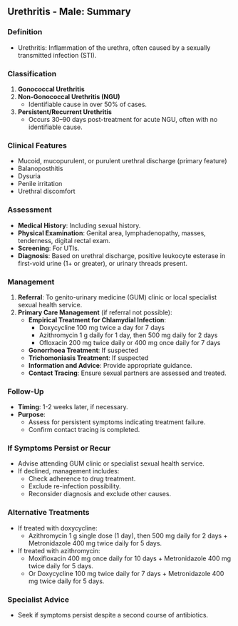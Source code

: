 ## Urethritis - Male: Summary

### Definition
- Urethritis: Inflammation of the urethra, often caused by a sexually transmitted infection (STI).

### Classification
1. **Gonococcal Urethritis**
2. **Non-Gonococcal Urethritis (NGU)**
   - Identifiable cause in over 50% of cases.
3. **Persistent/Recurrent Urethritis**
   - Occurs 30–90 days post-treatment for acute NGU, often with no identifiable cause.

### Clinical Features
- Mucoid, mucopurulent, or purulent urethral discharge (primary feature)
- Balanoposthitis
- Dysuria
- Penile irritation
- Urethral discomfort

### Assessment
- **Medical History**: Including sexual history.
- **Physical Examination**: Genital area, lymphadenopathy, masses, tenderness, digital rectal exam.
- **Screening**: For UTIs.
- **Diagnosis**: Based on urethral discharge, positive leukocyte esterase in first-void urine (1+ or greater), or urinary threads present.

### Management
1. **Referral**: To genito-urinary medicine (GUM) clinic or local specialist sexual health service.
2. **Primary Care Management** (if referral not possible):
   - **Empirical Treatment for Chlamydial Infection**:
     - Doxycycline 100 mg twice a day for 7 days
     - Azithromycin 1 g daily for 1 day, then 500 mg daily for 2 days
     - Ofloxacin 200 mg twice daily or 400 mg once daily for 7 days
   - **Gonorrhoea Treatment**: If suspected
   - **Trichomoniasis Treatment**: If suspected
   - **Information and Advice**: Provide appropriate guidance.
   - **Contact Tracing**: Ensure sexual partners are assessed and treated.

### Follow-Up
- **Timing**: 1-2 weeks later, if necessary.
- **Purpose**:
  - Assess for persistent symptoms indicating treatment failure.
  - Confirm contact tracing is completed.
  
### If Symptoms Persist or Recur
- Advise attending GUM clinic or specialist sexual health service.
- If declined, management includes:
  - Check adherence to drug treatment.
  - Exclude re-infection possibility.
  - Reconsider diagnosis and exclude other causes.
  
### Alternative Treatments
- If treated with doxycycline:
  - Azithromycin 1 g single dose (1 day), then 500 mg daily for 2 days + Metronidazole 400 mg twice daily for 5 days.
- If treated with azithromycin:
  - Moxifloxacin 400 mg once daily for 10 days + Metronidazole 400 mg twice daily for 5 days.
  - Or Doxycycline 100 mg twice daily for 7 days + Metronidazole 400 mg twice daily for 5 days.

### Specialist Advice
- Seek if symptoms persist despite a second course of antibiotics.